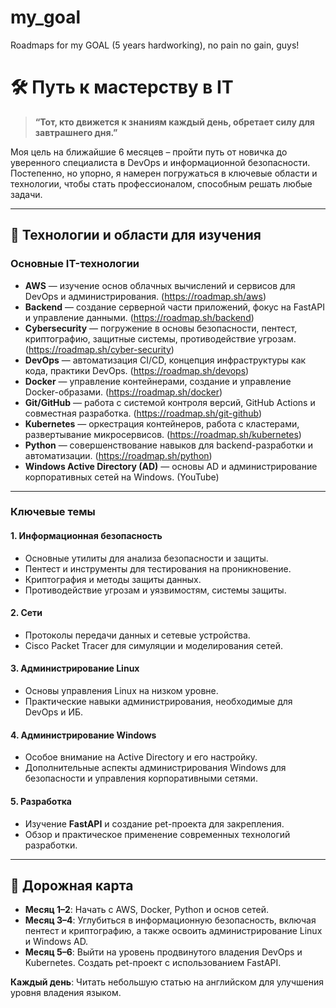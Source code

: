 # my_goal
Roadmaps for my GOAL (5 years hardworking), no pain no gain, guys!

# 🛠️ Путь к мастерству в IT

> **“Тот, кто движется к знаниям каждый день, обретает силу для завтрашнего дня.”**

Моя цель на ближайшие 6 месяцев – пройти путь от новичка до уверенного специалиста в DevOps и информационной безопасности. Постепенно, но упорно, я намерен погружаться в ключевые области и технологии, чтобы стать профессионалом, способным решать любые задачи.

---

## 🚀 Технологии и области для изучения

### Основные IT-технологии

- **AWS** — изучение основ облачных вычислений и сервисов для DevOps и администрирования. (https://roadmap.sh/aws)
- **Backend** — создание серверной части приложений, фокус на FastAPI и управление данными. (https://roadmap.sh/backend)
- **Cybersecurity** — погружение в основы безопасности, пентест, криптографию, защитные системы, противодействие угрозам. (https://roadmap.sh/cyber-security)
- **DevOps** — автоматизация CI/CD, концепция инфраструктуры как кода, практики DevOps. (https://roadmap.sh/devops)
- **Docker** — управление контейнерами, создание и управление Docker-образами. (https://roadmap.sh/docker)
- **Git/GitHub** — работа с системой контроля версий, GitHub Actions и совместная разработка. (https://roadmap.sh/git-github)
- **Kubernetes** — оркестрация контейнеров, работа с кластерами, развертывание микросервисов. (https://roadmap.sh/kubernetes) 
- **Python** — совершенствование навыков для backend-разработки и автоматизации. (https://roadmap.sh/python)
- **Windows Active Directory (AD)** — основы AD и администрирование корпоративных сетей на Windows. (YouTube)

---

### Ключевые темы

#### 1. Информационная безопасность
- Основные утилиты для анализа безопасности и защиты.
- Пентест и инструменты для тестирования на проникновение.
- Криптография и методы защиты данных.
- Противодействие угрозам и уязвимостям, системы защиты.

#### 2. Сети
- Протоколы передачи данных и сетевые устройства.
- Cisco Packet Tracer для симуляции и моделирования сетей.

#### 3. Администрирование Linux
- Основы управления Linux на низком уровне.
- Практические навыки администрирования, необходимые для DevOps и ИБ.

#### 4. Администрирование Windows
- Особое внимание на Active Directory и его настройку.
- Дополнительные аспекты администрирования Windows для безопасности и управления корпоративными сетями.

#### 5. Разработка
- Изучение **FastAPI** и создание pet-проекта для закрепления.
- Обзор и практическое применение современных технологий разработки.

---

## 🎯 Дорожная карта

- **Месяц 1–2**: Начать с AWS, Docker, Python и основ сетей.
- **Месяц 3–4**: Углубиться в информационную безопасность, включая пентест и криптографию, а также освоить администрирование Linux и Windows AD.
- **Месяц 5–6**: Выйти на уровень продвинутого владения DevOps и Kubernetes. Создать pet-проект с использованием FastAPI.

**Каждый день**: Читать небольшую статью на английском для улучшения уровня владения языком.
